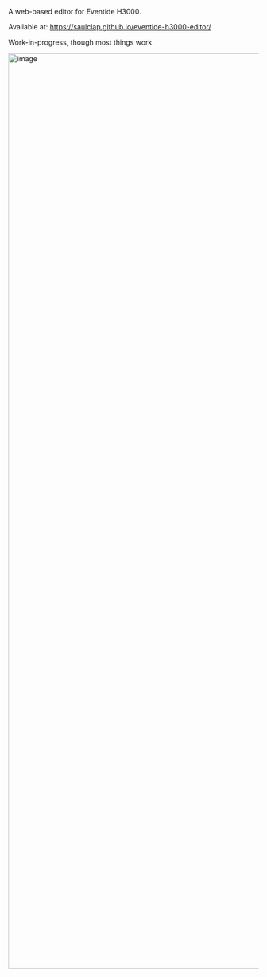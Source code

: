A web-based editor for Eventide H3000.

Available at: https://saulclap.github.io/eventide-h3000-editor/

Work-in-progress, though most things work.

<img width="1594" height="1841" alt="image" src="https://github.com/user-attachments/assets/123ca692-0239-467f-8ad8-1eead103190e" />

